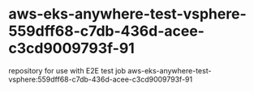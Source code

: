 # aws-eks-anywhere-test-vsphere-559dff68-c7db-436d-acee-c3cd9009793f-91
repository for use with E2E test job aws-eks-anywhere-test-vsphere:559dff68-c7db-436d-acee-c3cd9009793f-91
